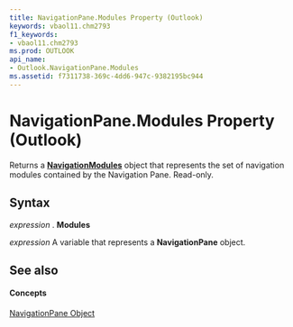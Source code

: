 ```yaml
---
title: NavigationPane.Modules Property (Outlook)
keywords: vbaol11.chm2793
f1_keywords:
- vbaol11.chm2793
ms.prod: OUTLOOK
api_name:
- Outlook.NavigationPane.Modules
ms.assetid: f7311738-369c-4dd6-947c-9382195bc944
---
```



# NavigationPane.Modules Property (Outlook)

Returns a  **[NavigationModules](navigationmodules-object-outlook.md)** object that represents the set of navigation modules contained by the Navigation Pane. Read-only.


## Syntax

 _expression_ . **Modules**

 _expression_ A variable that represents a **NavigationPane** object.


## See also


#### Concepts


[NavigationPane Object](navigationpane-object-outlook.md)

